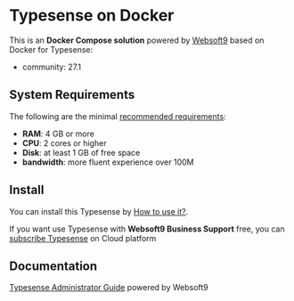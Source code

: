 # Typesense on Docker  

This is an **Docker Compose solution** powered by [Websoft9](https://www.websoft9.com) based on Docker for Typesense:


 - community:  27.1


## System Requirements

The following are the minimal [recommended requirements](https://typesense.org/docs/guide/install-typesense.html):

* **RAM**: 4 GB or more
* **CPU**: 2 cores or higher
* **Disk**: at least 1 GB of free space
* **bandwidth**: more fluent experience over 100M  

## Install

You can install this Typesense by [How to use it?](https://github.com/Websoft9/docker-library#how-to-use-it).   

If you want use Typesense with **Websoft9 Business Support** free, you can [subscribe Typesense](https://www.websoft9.com/apps) on Cloud platform

## Documentation

[Typesense Administrator Guide](https://support.websoft9.com/docs/typesense) powered by Websoft9